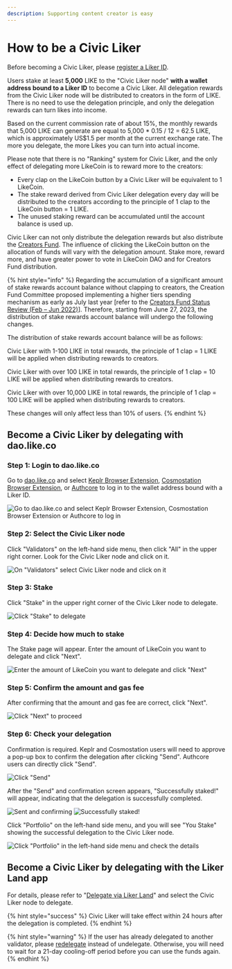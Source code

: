 ```yaml
---
description: Supporting content creator is easy
---
```


# How to be a Civic Liker

Before becoming a Civic Liker, please [register a Liker ID](../liker-id/).

Users stake at least **5,000** LIKE to the "Civic Liker node" **with a wallet address bound to a Liker ID** to become a Civic Liker. All delegation rewards from the Civic Liker node will be distributed to creators in the form of LIKE. There is no need to use the delegation principle, and only the delegation rewards can turn likes into income.

Based on the current commission rate of about 15%, the monthly rewards that 5,000 LIKE can generate are equal to 5,000 \* 0.15 / 12 = 62.5 LIKE, which is approximately US$1.5 per month at the current exchange rate. The more you delegate, the more Likes you can turn into actual income.

Please note that there is no "Ranking" system for Civic Liker, and the only effect of delegating more LikeCoin is to reward more to the creators:

* Every clap on the LikeCoin button by a Civic Liker will be equivalent to 1 LikeCoin.
* The stake reward derived from Civic Liker delegation every day will be distributed to the creators according to the principle of 1 clap to the LikeCoin button = 1 LIKE.
* The unused staking reward can be accumulated until the account balance is used up.

Civic Liker can not only distribute the delegation rewards but also distribute the [Creators Fund](creators-fund.md). The influence of clicking the LikeCoin button on the allocation of funds will vary with the delegation amount. Stake more, reward more, and have greater power to vote in LikeCoin DAO and for Creators Fund distribution.

{% hint style="info" %}
Regarding the accumulation of a significant amount of stake rewards account balance without clapping to creators, the Creation Fund Committee proposed implementing a higher tiers spending mechanism as early as July last year \[refer to the [Creators Fund Status Review (Feb – Jun 2022)](https://blog.like.co/en/creators-fund-status-review-feb-jun-2022/)]. Therefore, starting from June 27, 2023, the distribution of stake rewards account balance will undergo the following changes.

The distribution of stake rewards account balance will be as follows:

Civic Liker with 1-100 LIKE in total rewards, the principle of 1 clap = 1 LIKE will be applied when distributing rewards to creators.

Civic Liker with over 100 LIKE in total rewards, the principle of 1 clap = 10 LIKE will be applied when distributing rewards to creators.

Civic Liker with over 10,000 LIKE in total rewards, the principle of 1 clap = 100 LIKE will be applied when distributing rewards to creators.

These changes will only affect less than 10% of users.
{% endhint %}

## Become a Civic Liker by delegating with dao.like.co

### Step 1: Login to dao.like.co

Go to [dao.like.co](https://dao.like.co/) and select [Keplr Browser Extension](../../general-guides/wallet/keplr/), [Cosmostation Browser Extension](../../general-guides/wallet/cosmostation/), or [Authcore](../liker-id/register/) to log in to the wallet address bound with a Liker ID.

![Go to dao.like.co and select Keplr Browser Extension, Cosmostation Browser Extension or Authcore to log in](<../../.gitbook/assets/Civic Liker Web 3-01.png>)

### Step 2: Select the Civic Liker node&#xD;

Click "Validators" on the left-hand side menu, then click "All" in the upper right corner. Look for the Civic Liker node and click on it.

![On "Validators" select Civic Liker node and click on it](<../../.gitbook/assets/Civic Liker Web 3-02.png>)

### Step 3: Stake

Click "Stake" in the upper right corner of the Civic Liker node to delegate.

![Click "Stake" to delegate](<../../.gitbook/assets/Civic Liker Web 3-03.png>)

### Step 4: Decide how much to stake

The Stake page will appear. Enter the amount of LikeCoin you want to delegate and click "Next".

![Enter the amount of LikeCoin you want to delegate and click "Next"](<../../.gitbook/assets/Civic Liker Web 3-04.png>)

### Step 5: Confirm the amount and gas fee

After confirming that the amount and gas fee are correct, click "Next".

![Click "Next" to proceed](<../../.gitbook/assets/Civic Liker Web 3-05.png>)

### Step 6: Check your delegation

Confirmation is required. Keplr and Cosmostation users will need to approve a pop-up box to confirm the delegation after clicking "Send". Authcore users can directly click "Send".

![Click "Send"](<../../.gitbook/assets/Civic Liker Web 3-06.png>)

After the "Send" and confirmation screen appears, "Successfully staked!" will appear, indicating that the delegation is successfully completed.

![Sent and confirming](<../../.gitbook/assets/Civic Liker Web 3-07.png>) ![Successfully staked!](<../../.gitbook/assets/Civic Liker Web 3-08.png>)

Click "Portfolio" on the left-hand side menu, and you will see "You Stake" showing the successful delegation to the Civic Liker node.

![Click "Portfolio" in the left-hand side menu and check the details](<../../.gitbook/assets/Civic Liker Web 3-09.png>)

## Become a Civic Liker by delegating with the Liker Land app

For details, please refer to "[Delegate via Liker Land](../../general-guides/stake/delegation-of-likecoin/)" and select the Civic Liker node to delegate.

{% hint style="success" %}
Civic Liker will take effect within 24 hours after the delegation is completed.
{% endhint %}

{% hint style="warning" %}
If the user has already delegated to another validator, please [redelegate](../../general-guides/stake/redelegation-of-likecoin/) instead of undelegate. Otherwise, you will need to wait for a 21-day cooling-off period before you can use the funds again.
{% endhint %}
